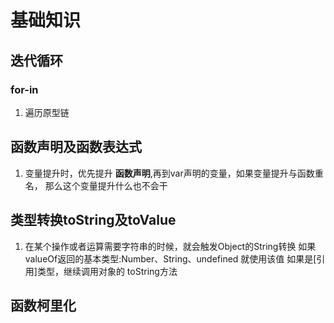 # 基础知识
## 迭代循环
### for-in
1. 遍历原型链

## 函数声明及函数表达式
1. 变量提升时，优先提升 **函数声明**,再到var声明的变量，如果变量提升与函数重名，
   那么这个变量提升什么也不会干

## 类型转换toString及toValue
1. 在某个操作或者运算需要字符串的时候，就会触发Object的String转换
   如果valueOf返回的基本类型:Number、String、undefined 就使用该值
   如果是[引用]类型，继续调用对象的 toString方法


## 函数柯里化